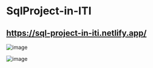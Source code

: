 # SqlProject-in-ITI
## https://sql-project-in-iti.netlify.app/

![image](https://user-images.githubusercontent.com/102462411/200112948-84ea2d71-6cea-4461-8a01-25a869250211.png)

![image](https://user-images.githubusercontent.com/102462411/200112963-086a34e2-67c4-4947-b299-2257d374bd82.png)
